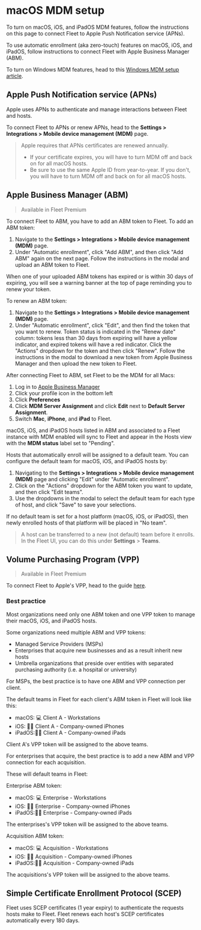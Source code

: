# macOS MDM setup

To turn on macOS, iOS, and iPadOS MDM features, follow the instructions on this page to connect Fleet to Apple Push Notification service (APNs).

To use automatic enrollment (aka zero-touch) features on macOS, iOS, and iPadOS, follow instructions to connect Fleet with Apple Business Manager (ABM).

To turn on Windows MDM features, head to this [Windows MDM setup article](https://fleetdm.com/guides/windows-mdm-setup).

## Apple Push Notification service (APNs)

Apple uses APNs to authenticate and manage interactions between Fleet and hosts.

To connect Fleet to APNs or renew APNs, head to the **Settings > Integrations > Mobile device management (MDM)** page.

> Apple requires that APNs certificates are renewed annually. 
> - If your certificate expires, you will have to turn MDM off and back on for all macOS hosts.
> - Be sure to use the same Apple ID from year-to-year. If you don't, you will have to turn MDM off and back on for all macOS hosts.

## Apple Business Manager (ABM)

> Available in Fleet Premium

To connect Fleet to ABM, you have to add an ABM token to Fleet. To add an ABM token: 

1. Navigate to the **Settings > Integrations > Mobile device management (MDM)** page.
2. Under "Automatic enrollment", click "Add ABM", and then click "Add ABM" again on the next page. Follow the instructions in the modal and upload an ABM token to Fleet.

When one of your uploaded ABM tokens has expired or is within 30 days of expiring, you will see a warning banner at the top of page reminding you to renew your token.

To renew an ABM token:

1. Navigate to the **Settings > Integrations > Mobile device management (MDM)** page.
2. Under "Automatic enrollment", click "Edit", and then find the token that you want to renew. Token status is indicated in the "Renew date" column: tokens less than 30 days from expiring will have a yellow indicator, and expired tokens will have a red indicator. Click the "Actions" dropdown for the token and then click "Renew". Follow the instructions in the modal to download a new token from Apple Business Manager and then upload the new token to Fleet.

After connecting Fleet to ABM, set Fleet to be the MDM for all Macs: 

1. Log in to [Apple Business Manager](https://business.apple.com)
2. Click your profile icon in the bottom left
3. Click **Preferences**
4. Click **MDM Server Assignment** and click **Edit** next to **Default Server Assignment**.
5. Switch **Mac**, **iPhone**, and **iPad** to Fleet.

macOS, iOS, and iPadOS hosts listed in ABM and associated to a Fleet instance with MDM enabled will sync to Fleet and appear in the Hosts view with the **MDM status** label set to "Pending".

Hosts that automatically enroll will be assigned to a default team. You can configure the default team for macOS, iOS, and iPadOS hosts by:

1. Navigating to the **Settings > Integrations > Mobile device management (MDM)** page and clicking "Edit" under "Automatic enrollment".
2. Click on the "Actions" dropdown for the ABM token you want to update, and then click "Edit teams".
3. Use the dropdowns in the modal to select the default team for each type of host, and click "Save" to save your selections.

If no default team is set for a host platform (macOS, iOS, or iPadOS), then newly enrolled hosts of that platform will be placed in "No team". 

> A host can be transferred to a new (not default) team before it enrolls. In the Fleet UI, you can do this under **Settings** > **Teams**.

## Volume Purchasing Program (VPP)

> Available in Fleet Premium

To connect Fleet to Apple's VPP, head to the guide [here](https://fleetdm.com/guides/install-vpp-apps-on-macos-using-fleet).

### Best practice

Most organizations need only one ABM token and one VPP token to manage their macOS, iOS, and iPadOS hosts.

Some organizations need multiple ABM and VPP tokens:

- Managed Service Providers (MSPs)
- Enterprises that acquire new businesses and as a result inherit new hosts
- Umbrella organizations that preside over entities with separated purchasing authority (i.e. a hospital or university) 

For MSPs, the best practice is to have one ABM and VPP connection per client. 

The default teams in Fleet for each client's ABM token in Fleet will look like this:
- macOS: 💻 Client A - Workstations
- iOS: 📱🏢 Client A - Company-owned iPhones
- iPadOS:🔳🏢 Client A - Company-owned iPads

Client A's VPP token will be assigned to the above teams.

For enterprises that acquire, the best practice is to add a new ABM and VPP connection for each acquisition.

These will default teams in Fleet:

Enterprise ABM token:
- macOS: 💻 Enterprise - Workstations
- iOS: 📱🏢 Enterprise - Company-owned iPhones
- iPadOS:🔳🏢 Enterprise - Company-owned iPads

The enterprises's VPP token will be assigned to the above teams.

Acquisition ABM token:
- macOS: 💻 Acquisition - Workstations
- iOS: 📱🏢 Acquisition - Company-owned iPhones
- iPadOS:🔳🏢 Acquisition - Company-owned iPads

The acquisitions's VPP token will be assigned to the above teams.

## Simple Certificate Enrollment Protocol (SCEP)

Fleet uses SCEP certificates (1 year expiry) to authenticate the requests hosts make to Fleet. Fleet renews each host's SCEP certificates automatically every 180 days.

<meta name="category" value="guides">
<meta name="authorGitHubUsername" value="zhumo">
<meta name="authorFullName" value="Mo Zhu">
<meta name="publishedOn" value="2024-07-02">
<meta name="articleTitle" value="macOS MDM setup">
<meta name="description" value="Learn how to turn on MDM features in Fleet.">
